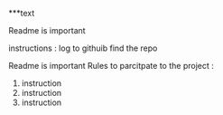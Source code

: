 ***text

Readme is important

instructions : 
log to githuib
find the repo

Readme is important 
Rules to parcitpate to the project : 

1) instruction
2) instruction
3) instruction
